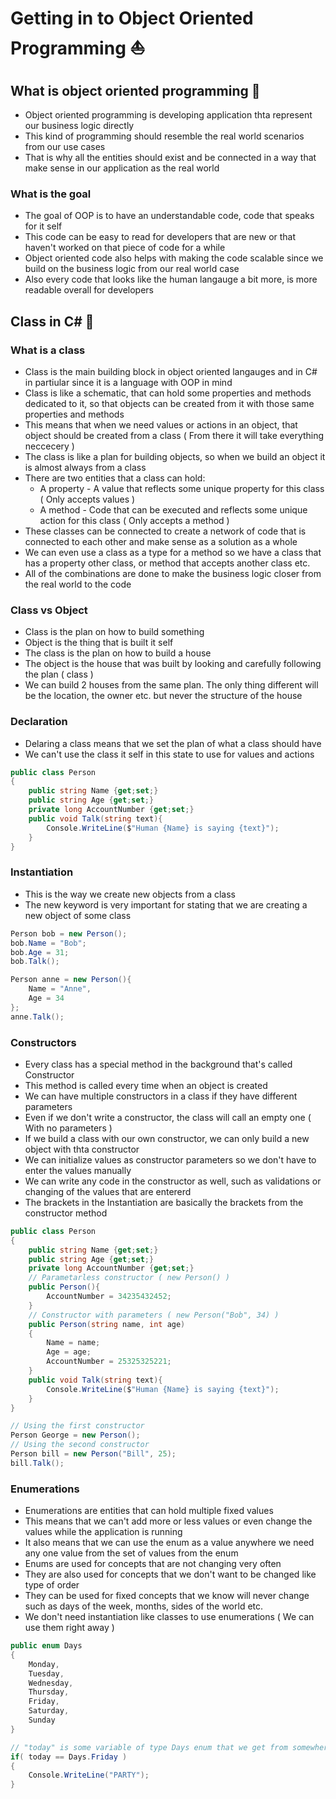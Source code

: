 # Getting in to Object Oriented Programming ⛵
## What is object oriented programming 🔹
* Object oriented programming is developing application thta represent our business logic directly
* This kind of programming should resemble the real world scenarios from our use cases
* That is why all the entities should exist and be connected in a way that make sense in our application as the real world
### What is the goal 
* The goal of OOP is to have an understandable code, code that speaks for it self
* This code can be easy to read for developers that are new or that haven't worked on that piece of code for a while
* Object oriented code also helps with making the code scalable since we build on the business logic from our real world case
* Also every code that looks like the human langauge a bit more, is more readable overall for developers
## Class in C# 🔹
### What is a class
* Class is the main building block in object oriented langauges and in C# in partiular since it is a language with OOP in mind
* Class is like a schematic, that can hold some properties and methods dedicated to it, so that objects can be created from it with those same properties and methods
* This means that when we need values or actions in an object, that object should be created from a class ( From there it will take everything neccecery )
* The class is like a plan for building objects, so when we build an object it is almost always from a class
* There are two entities that a class can hold:
  * A property - A value that reflects some unique property for this class ( Only accepts values )
  * A method - Code that can be executed and reflects some unique action for this class ( Only accepts a method )
* These classes can be connected to create a network of code that is connected to each other and make sense as a solution as a whole
* We can even use a class as a type for a method so we have a class that has a property other class, or method that accepts another class etc.
* All of the combinations are done to make the business logic closer from the real world to the code
### Class vs Object
* Class is the plan on how to build something
* Object is the thing that is built it self
* The class is the plan on how to build a house
* The object is the house that was built by looking and carefully following the plan ( class )
* We can build 2 houses from the same plan. The only thing different will be the location, the owner etc. but never the structure of the house
### Declaration
* Delaring a class means that we set the plan of what a class should have
* We can't use the class it self in this state to use for values and actions
```csharp
public class Person
{
	public string Name {get;set;}
	public string Age {get;set;}
	private long AccountNumber {get;set;}
	public void Talk(string text){
		Console.WriteLine($"Human {Name} is saying {text}");
	}
}
```
### Instantiation
* This is the way we create new objects from a class
* The new keyword is very important for stating that we are creating a new object of some class
```csharp
Person bob = new Person();
bob.Name = "Bob";
bob.Age = 31;
bob.Talk();
```
```csharp
Person anne = new Person(){
	Name = "Anne",
	Age = 34
};
anne.Talk();
```
### Constructors
* Every class has a special method in the background that's called Constructor
* This method is called every time when an object is created
* We can have multiple constructors in a class if they have different parameters
* Even if we don't write a constructor, the class will call an empty one ( With no parameters )
* If we build a class with our own constructor, we can only build a new object with thta constructor
* We can initialize values as constructor parameters so we don't have to enter the values manually
* We can write any code in the constructor as well, such as validations or changing of the values that are entererd
* The brackets in the Instantiation are basically the brackets from the constructor method
```csharp
public class Person
{
	public string Name {get;set;}
	public string Age {get;set;}
	private long AccountNumber {get;set;}
	// Parametarless constructor ( new Person() )
	public Person(){
		AccountNumber = 34235432452;
	}
	// Constructor with parameters ( new Person("Bob", 34) )
	public Person(string name, int age)
	{
		Name = name;
		Age = age;
		AccountNumber = 25325325221;
	}
	public void Talk(string text){
		Console.WriteLine($"Human {Name} is saying {text}");
	}
}
```
```csharp
// Using the first constructor
Person George = new Person();
// Using the second constructor
Person bill = new Person("Bill", 25);
bill.Talk();
```
### Enumerations
* Enumerations are entities that can hold multiple fixed values
* This means that we can't add more or less values or even change the values while the application is running
* It also means that we can use the enum as a value anywhere we need any one value from the set of values from the enum
* Enums are used for concepts that are not changing very often
* They are also used for concepts that we don't want to be changed like type of order
* They can be used for fixed concepts that we know will never change such as days of the week, months, sides of the world etc.
* We don't need instantiation like classes to use enumerations ( We can use them right away )
```csharp
public enum Days 
{
	Monday,
	Tuesday,
	Wednesday,
	Thursday,
	Friday,
	Saturday,
	Sunday
}
```
```csharp
// "today" is some variable of type Days enum that we get from somewhere
if( today == Days.Friday )
{
	Console.WriteLine("PARTY");
}
```
